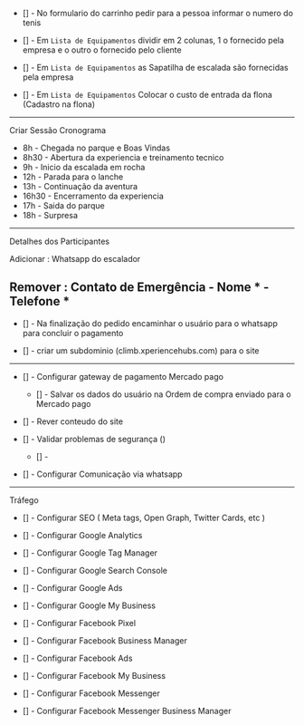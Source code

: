 
- [] - No formulario do carrinho pedir para a pessoa informar o numero do tenis

- [] - Em `Lista de Equipamentos` dividir em 2 colunas, 1 o fornecido pela empresa e o outro o fornecido pelo cliente

- [] - Em `Lista de Equipamentos` as Sapatilha de escalada são fornecidas pela empresa

- [] - Em `Lista de Equipamentos` Colocar o custo de entrada da flona (Cadastro na flona)

---
Criar Sessão Cronograma

- 8h - Chegada no parque e Boas Vindas
- 8h30 - Abertura da experiencia e treinamento tecnico
- 9h - Inicio da escalada em rocha
- 12h - Parada para o lanche
- 13h - Continuação da aventura
- 16h30 - Encerramento da experiencia
- 17h - Saida do parque
- 18h - Surpresa
---
Detalhes dos Participantes

Adicionar : Whatsapp do escalador

Remover : Contato de Emergência - Nome * - Telefone *
---

- [] - Na finalização do pedido encaminhar o usuário para o whatsapp para concluir o pagamento

- [] - criar um subdominio (climb.xperiencehubs.com) para o site

---

- [] - Configurar gateway de pagamento Mercado pago
    - [] - Salvar os dados do usuário na Ordem de compra enviado para o Mercado pago

- [] - Rever conteudo do site

- [] - Validar problemas de segurança ()
  - [] - 

- [] - Configurar Comunicação via whatsapp

---

Tráfego

- [] - Configurar SEO ( Meta tags, Open Graph, Twitter Cards, etc )

- [] - Configurar Google Analytics

- [] - Configurar Google Tag Manager

- [] - Configurar Google Search Console

- [] - Configurar Google Ads

- [] - Configurar Google My Business

- [] - Configurar Facebook Pixel

- [] - Configurar Facebook Business Manager

- [] - Configurar Facebook Ads

- [] - Configurar Facebook My Business

- [] - Configurar Facebook Messenger

- [] - Configurar Facebook Messenger Business Manager